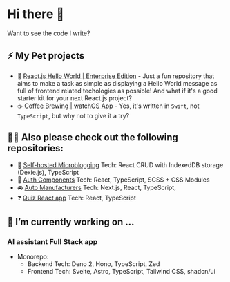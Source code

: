 # Hi there 👋

Want to see the code I write?

## ⚡ My Pet projects

- 🤪 [React.js Hello World | Enterprise Edition](https://github.com/pure-js/react-hello-world-enterprise-edition) - Just a fun repository that aims to make a task as simple as displaying a Hello World message as full of frontend related techologies as possible! And what if it's a good starter kit for your next React.js project?
- ☕️ [Coffee Brewing | watchOS App](https://github.com/pure-js/brew-experiment) - Yes, it's written in `Swift`, not `TypeScript`, but why not to give it a try?

## 👨‍💻 Also please check out the following repositories:

- :pencil: [Self-hosted Microblogging](https://github.com/pure-js/self-hosted-microblogging) Tech: React CRUD with IndexedDB storage (Dexie.js), TypeScript
- 🔐 [Auth Components](https://github.com/pure-js/auth-components) Tech: React, TypeScript, SCSS + CSS Modules
- :oncoming_automobile: [Auto Manufacturers](https://github.com/pure-js/auto-manufacturers) Tech: Next.js, React, TypeScript,
- :question: [Quiz React app](https://github.com/pure-js/quiz-react-app) Tech: React, TypeScript

## 🔭 I’m currently working on ...

### AI assistant Full Stack app

- Monorepo:
  - Backend Tech: Deno 2, Hono, TypeScript, Zed
  - Frontend Tech: Svelte, Astro, TypeScript, Tailwind CSS, shadcn/ui
